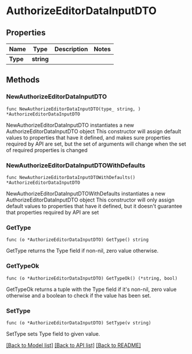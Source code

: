 # AuthorizeEditorDataInputDTO

## Properties

Name | Type | Description | Notes
------------ | ------------- | ------------- | -------------
**Type** | **string** |  | 

## Methods

### NewAuthorizeEditorDataInputDTO

`func NewAuthorizeEditorDataInputDTO(type_ string, ) *AuthorizeEditorDataInputDTO`

NewAuthorizeEditorDataInputDTO instantiates a new AuthorizeEditorDataInputDTO object
This constructor will assign default values to properties that have it defined,
and makes sure properties required by API are set, but the set of arguments
will change when the set of required properties is changed

### NewAuthorizeEditorDataInputDTOWithDefaults

`func NewAuthorizeEditorDataInputDTOWithDefaults() *AuthorizeEditorDataInputDTO`

NewAuthorizeEditorDataInputDTOWithDefaults instantiates a new AuthorizeEditorDataInputDTO object
This constructor will only assign default values to properties that have it defined,
but it doesn't guarantee that properties required by API are set

### GetType

`func (o *AuthorizeEditorDataInputDTO) GetType() string`

GetType returns the Type field if non-nil, zero value otherwise.

### GetTypeOk

`func (o *AuthorizeEditorDataInputDTO) GetTypeOk() (*string, bool)`

GetTypeOk returns a tuple with the Type field if it's non-nil, zero value otherwise
and a boolean to check if the value has been set.

### SetType

`func (o *AuthorizeEditorDataInputDTO) SetType(v string)`

SetType sets Type field to given value.



[[Back to Model list]](../README.md#documentation-for-models) [[Back to API list]](../README.md#documentation-for-api-endpoints) [[Back to README]](../README.md)


